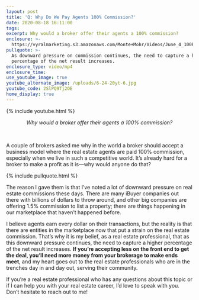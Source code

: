 ```yaml
---
layout: post
title: 'Q: Why Do We Pay Agents 100% Commission?'
date: 2020-08-18 16:11:00
tags:
excerpt: Why would a broker offer their agents a 100% commission?
enclosure: >-
  https://vyralmarketing.s3.amazonaws.com/Monte+Mohr/Videos/June_4_100PercentCommission.mp4
pullquote: >-
  As downward pressure on commission continues, the need to capture a higher
  percentage of the net result increases.
enclosure_type: video/mp4
enclosure_time:
use_youtube_image: true
youtube_alternate_image: /uploads/6-24-20yt-6.jpg
youtube_code: 2SlPQ9Tj2OE
home_display: true
---
```


{% include youtube.html %}

<center><em>Why would a broker offer their agents a 100% commission?</em></center>

&nbsp;

A couple of brokers asked me why in the world a broker should accept a business model where the real estate agents are paid 100% commission, especially when we live in such a competitive world. It’s already hard for a broker to make a profit as it is—why would anyone do that?

{% include pullquote.html %}

The reason I gave them is that I’ve noted a lot of downward pressure on real estate commissions these days. There are many iBuyer companies out there with billions of dollars to throw around, and other big companies are offering 1.5% commission to list a property; there are things happening in our marketplace that haven’t happened before.

I believe agents earn every dollar on their transactions, but the reality is that there are entities in the marketplace now that put a strain on the real estate commission. That’s why it is my belief, as a real estate professional, that as this downward pressure continues, the need to capture a higher percentage of the net result increases. **If you’re accepting less on the front end to get the deal, you’ll need more money from your brokerage to make ends meet**, and my heart goes out to the real estate professionals who are in the trenches day in and day out, serving their community.&nbsp;

If you’re a real estate professional who has any questions about this topic or if I can help you with your real estate career, I’d love to speak with you. Don’t hesitate to reach out to me\!